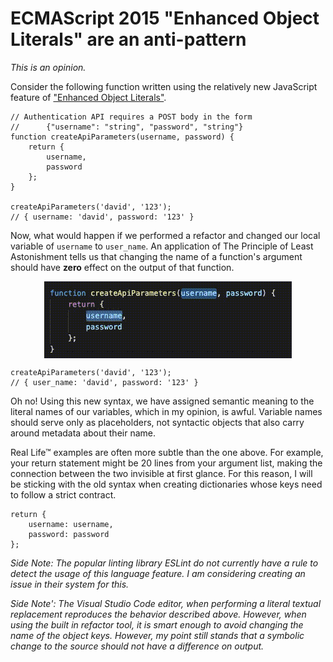 # ECMAScript 2015 "Enhanced Object Literals" are an anti-pattern


*This is an opinion.*

Consider the following function written using the relatively new JavaScript feature of ["Enhanced Object Literals"](https://www.sitepoint.com/es6-enhanced-object-literals/).

```
// Authentication API requires a POST body in the form
//      {"username": "string", "password", "string"}
function createApiParameters(username, password) {
	return {
		username,
		password	
	};
}

createApiParameters('david', '123');
// { username: 'david', password: '123' }
```

Now, what would happen if we performed a refactor and changed our local variable of `username` to `user_name`. An application of The Principle of Least Astonishment tells us that changing the name of a function's argument should have **zero** effect on the output of that function.

<img style="display:block; margin-left: auto; margin-right: auto;" alt="Refactoring code" src="/images/es6_object_refactor.gif">


```
createApiParameters('david', '123');
// { user_name: 'david', password: '123' }
```

Oh no! Using this new syntax, we have assigned semantic meaning to the literal names of our variables, which in my opinion, is awful. Variable names should serve only as placeholders, not syntactic objects that also carry around metadata about their name.

Real Life&trade; examples are often more subtle than the one above. For example, your return statement might be 20 lines from your argument list, making the connection between the two invisible at first glance. For this reason, I will be sticking with the old syntax when creating dictionaries whose keys need to follow a strict contract.

```
return {
	username: username,
	password: password
};
```

*Side Note: The popular linting library ESLint do not currently have a rule to detect the usage of this language feature. I am considering creating an issue in their system for this.*

*Side Note': The Visual Studio Code editor, when performing a literal textual replacement reproduces the behavior described above. However, when using the built in refactor tool, it is smart enough to avoid changing the name of the object keys. However, my point still stands that a symbolic change to the source should not have a difference on output.*
